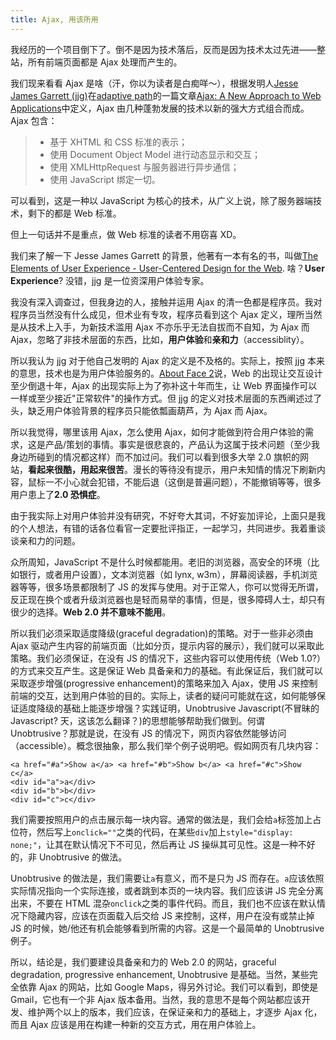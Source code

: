 ```yaml
---
title: Ajax, 用该所用
---
```


我经历的一个项目倒下了。倒不是因为技术落后，反而是因为技术太过先进——整站，所有前端页面都是 Ajax 处理而产生的。

我们现来看看 Ajax 是啥（汗，你以为读者是白痴咩～），根据发明人[Jesse James Garrett (jjg)][0]在[adaptive path][1]的一篇文章[Ajax: A New Approach to Web Applications][2]中定义，Ajax 由几种蓬勃发展的技术以新的强大方式组合而成。Ajax 包含：

> * 基于 XHTML 和 CSS 标准的表示；
> * 使用 Document Object Model 进行动态显示和交互；
> * 使用 XMLHttpRequest 与服务器进行异步通信；
> * 使用 JavaScript 绑定一切。

可以看到，这是一种以 JavaScript 为核心的技术，从广义上说，除了服务器端技术，剩下的都是 Web 标准。

但上一句话并不是重点，做 Web 标准的读者不用窃喜 XD。

我们来了解一下 Jesse James Garrett 的背景，他著有一本有名的书，叫做[The Elements of User Experience - User-Centered Design for the Web][3]. 啥？**User Experience**? 没错，jjg 是一位资深用户体验专家。

我没有深入调查过，但我身边的人，接触并运用 Ajax 的清一色都是程序员。我对程序员当然没有什么成见，但术业有专攻，程序员看到这个 Ajax 定义，理所当然是从技术上入手，为新技术滥用 Ajax 不亦乐乎无法自拔而不自知，为 Ajax 而 Ajax，忽略了非技术层面的东西，比如，**用户体验**和**亲和力**（accessiblity）。

所以我认为 jjg 对于他自己发明的 Ajax 的定义是不及格的。实际上，按照 jjg 本来的意思，技术也是为用户体验服务的。[About Face 2][4]说，Web 的出现让交互设计至少倒退十年，Ajax 的出现实际上为了弥补这十年而生，让 Web 界面操作可以一样或至少接近"正常软件"的操作方式。但 jjg 的定义对技术层面的东西阐述过了头，缺乏用户体验背景的程序员只能依瓢画葫芦，为 Ajax 而 Ajax。

所以我觉得，哪里该用 Ajax，怎么使用 Ajax，如何才能做到符合用户体验的需求，这是产品/策划的事情。事实是很悲哀的，产品认为这属于技术问题（至少我身边所碰到的情况都这样）而不加过问。我们可以看到很多大举 2.0 旗帜的网站，**看起来很酷，用起来很苦**。漫长的等待没有提示，用户未知情的情况下刷新内容，鼠标一不小心就会犯错，不能后退（这倒是普遍问题），不能撤销等等，很多用户患上了**2.0 恐惧症**。

由于我实际上对用户体验并没有研究，不好夸大其词，不好妄加评论，上面只是我的个人想法，有错的话各位看官一定要批评指正，一起学习，共同进步。我着重谈谈亲和力的问题。

众所周知，JavaScript 不是什么时候都能用。老旧的浏览器，高安全的环境（比如银行，或者用户设置），文本浏览器（如 lynx, w3m），屏幕阅读器，手机浏览器等等，很多场景都限制了 JS 的发挥与使用。对于正常人，你可以觉得无所谓，反正现在换个或者升级浏览器也是轻而易举的事情，但是，很多障碍人士，却只有很少的选择。**Web 2.0 并不意味不能用**。

所以我们必须采取适度降级(graceful degradation)的策略。对于一些非必须由 Ajax 驱动产生内容的前端页面（比如分页，提示内容的展示），我们就可以采取此策略。我们必须保证，在没有 JS 的情况下，这些内容可以使用传统（Web 1.0?）的方式来交互产生。这是保证 Web 具备亲和力的基础。有此保证后，我们就可以采取逐步增强(progressive enhancement)的策略来加入 Ajax，使用 JS 来控制前端的交互，达到用户体验的目的。实际上，读者的疑问可能就在这，如何能够保证适度降级的基础上能逐步增强？实践证明，Unobtrusive Javascript(不冒昧的 Javascript? 天，这该怎么翻译？)的思想能够帮助我们做到。何谓 Unobtrusive？那就是说，在没有 JS 的情况下，网页内容依然能够访问（accessible）。概念很抽象，那么我们举个例子说明吧。假如网页有几块内容：

    <a href="#a">Show a</a> <a href="#b">Show b</a> <a href="#c">Show c</a>
    <div id="a">a</div>
    <div id="b">b</div>
    <div id="c">c</div>

我们需要按照用户的点击展示每一块内容。通常的做法是，我们会给`a`标签加上占位符，然后写上`onclick=""`之类的代码，在某些`div`加上`style="display: none;"`，让其在默认情况下不可见，然后再让 JS 操纵其可见性。这是一种不好的，非 Unobtrusive 的做法。

Unobtrusive 的做法是，我们需要让`a`有意义，而不是只为 JS 而存在。`a`应该依照实际情况指向一个实际连接，或者跳到本页的一块内容。我们应该讲 JS 完全分离出来，不要在 HTML 混杂`onclick`之类的事件代码。而且，我们也不应该在默认情况下隐藏内容，应该在页面载入后交给 JS 来控制，这样，用户在没有或禁止掉 JS 的时候，她/他还有机会能够看到所需的内容。这是一个最简单的 Unobtrusive 例子。

所以，结论是，我们要建设具备亲和力的 Web 2.0 的网站，graceful degradation, progressive enhancement, Unobtrusive 是基础。当然，某些完全依靠 Ajax 的网站，比如 Google Maps，得另外讨论。我们可以看到，即使是 Gmail，它也有一个非 Ajax 版本备用。当然，我的意思不是每个网站都应该开发、维护两个以上的版本，我们应该，在保证亲和力的基础上，才逐步 Ajax 化，而且 Ajax 应该是用在构建一种新的交互方式，用在用户体验上。

[0]: http://jjg.net/
[1]: http://www.adaptivepath.com
[2]: http://www.adaptivepath.com/publications/essays/archives/000385.php
[3]: http://www.jjg.net/elements/
[4]: http://www.dearbook.com.cn/book/viewbook.aspx?pno=TS0029148
